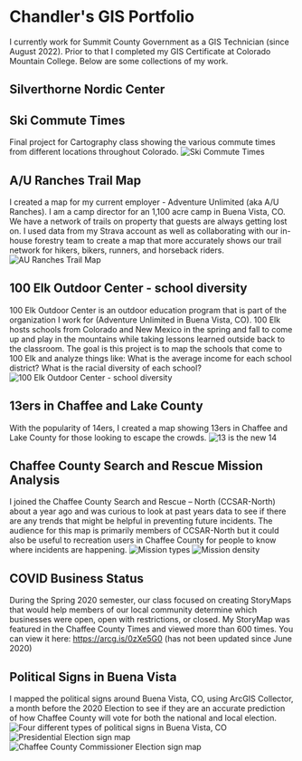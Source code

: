 # Chandler's GIS Portfolio
I currently work for Summit County Government as a GIS Technician (since August 2022). Prior to that I completed my GIS Certificate at Colorado Mountain College. Below are some collections of my work. 
## Silverthorne Nordic Center

## Ski Commute Times
Final project for Cartography class showing the various commute times from different locations throughout Colorado. 
![Ski Commute Times](Project2_Morehardt.jpg)
## A/U Ranches Trail Map
I created a map for my current employer - Adventure Unlimited (aka A/U Ranches). I am a camp director for an 1,100 acre camp in Buena Vista, CO. We have a network of trails on property that guests are always getting lost on. I used data from my Strava account as well as collaborating with our in-house forestry team to create a map that more accurately shows our trail network for hikers, bikers, runners, and horseback riders. 
![AU Ranches Trail Map](AURanchesTrailMap.jpg)
## 100 Elk Outdoor Center - school diversity 
100 Elk Outdoor Center is an outdoor education program that is part of the organization I work for (Adventure Unlimited in Buena Vista, CO). 100 Elk hosts schools from Colorado and New Mexico in the spring and fall to come up and play in the mountains while taking lessons learned outside back to the classroom. The goal is this project is to map the schools that come to 100 Elk and analyze things like: What is the average income for each school district? What is the racial diversity of each school? 
![100 Elk Outdoor Center - school diversity](Project2_100Elk_Schools.jpg)
## 13ers in Chaffee and Lake County
With the popularity of 14ers, I created a map showing 13ers in Chaffee and Lake County for those looking to escape the crowds. 
![13 is the new 14](Project1_Morehardt.jpg)
## Chaffee County Search and Rescue Mission Analysis
I joined the Chaffee County Search and Rescue – North (CCSAR-North) about a year ago and was curious to look at past years data to see if there are any trends that might be helpful in preventing future incidents. The audience for this map is primarily members of CCSAR-North but it could also be useful to recreation users in Chaffee County for people to know where incidents are happening. 
![Mission types](Project2_Main.jpg)
![Mission density](Project2_Density.jpg)
## COVID Business Status
During the Spring 2020 semester, our class focused on creating StoryMaps that would help members of our local community determine which businesses were open, open with restrictions, or closed. My StoryMap was featured in the Chaffee County Times and viewed more than 600 times. You can view it here: https://arcg.is/0zXe5G0 (has not been updated since June 2020)
## Political Signs in Buena Vista
I mapped the political signs around Buena Vista, CO, using ArcGIS Collector, a month before the 2020 Election to see if they are an accurate prediction of how Chaffee County will vote for both the national and local election. 
![Four different types of political signs in Buena Vista, CO](Project1-GIS131-Morehardt.jpg)
![Presidential Election sign map](Project1-GIS210-Morehardt-TrumpBiden.jpg)
![Chaffee County Commissioner Election sign map](Project1-GIS210-Morehardt-HannahBaker.jpg)
